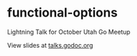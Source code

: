 # functional-options
Lightning Talk for October Utah Go Meetup

View slides at [talks.godoc.org](http://talks.godoc.org/github.com/derekperkins/functional-options/talk.slide)
